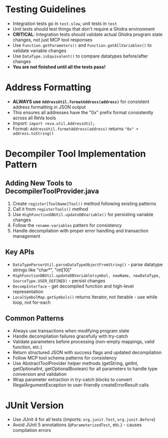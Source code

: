 # Testing Guidelines
- Integration tests go in `test.slow`, unit tests in `test`
- Unit tests should test things that don't require a Ghidra environment
- **CRITICAL**: Integration tests should validate actual Ghidra program state changes, not just MCP tool responses
- Use `Function.getParameters()` and `Function.getAllVariables()` to validate variable changes
- Use `DataType.isEquivalent()` to compare datatypes before/after changes
- **You are not finished until all the tests pass!**

# Address Formatting
- **ALWAYS use `AddressUtil.formatAddress(address)`** for consistent address formatting in JSON output
- This ensures all addresses have the "0x" prefix format consistently across all ReVa tools
- Import: `import reva.util.AddressUtil;`
- Format: `AddressUtil.formatAddress(address)` returns `"0x" + address.toString()`

# Decompiler Tool Implementation Pattern
## Adding New Tools to DecompilerToolProvider.java
1. Create `register[ToolName]Tool()` method following existing patterns
2. Call it from `registerTools()` method
3. Use `HighFunctionDBUtil.updateDBVariable()` for persisting variable changes
4. Follow the `rename-variables` pattern for consistency
5. Handle decompilation with proper error handling and transaction management

## Key APIs
- `DataTypeParserUtil.parseDataTypeObjectFromString()` - parse datatype strings like "char*", "int[10]"
- `HighFunctionDBUtil.updateDBVariable(symbol, newName, newDataType, SourceType.USER_DEFINED)` - persist changes
- `DecompInterface` - get decompiled function and high-level representation
- `LocalSymbolMap.getSymbols()` returns Iterator, not Iterable - use while loop, not for-each

## Common Patterns
- Always use transactions when modifying program state
- Handle decompilation failures gracefully with try-catch
- Validate parameters before processing (non-empty mappings, valid function, etc.)
- Return structured JSON with success flags and updated decompilation
- Follow MCP tool schema patterns for consistency
- Use AbstractToolProvider helper methods (getString, getInt, getOptionalInt, getOptionalBoolean) for all parameters to handle type conversion and validation
- Wrap parameter extraction in try-catch blocks to convert IllegalArgumentException to user-friendly createErrorResult calls

# JUnit Version
- Use JUnit 4 for all tests (imports: `org.junit.Test`, `org.junit.Before`)
- Avoid JUnit 5 annotations (`@ParameterizedTest`, etc.) - causes compilation errors
